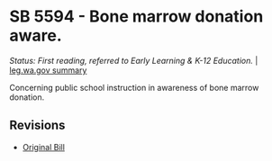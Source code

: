 # SB 5594 - Bone marrow donation aware.
*Status: First reading, referred to Early Learning & K-12 Education.* | [leg.wa.gov summary](https://app.leg.wa.gov/billsummary?BillNumber=5594&Year=2021)

Concerning public school instruction in awareness of bone marrow donation.

## Revisions
* [Original Bill](1/)